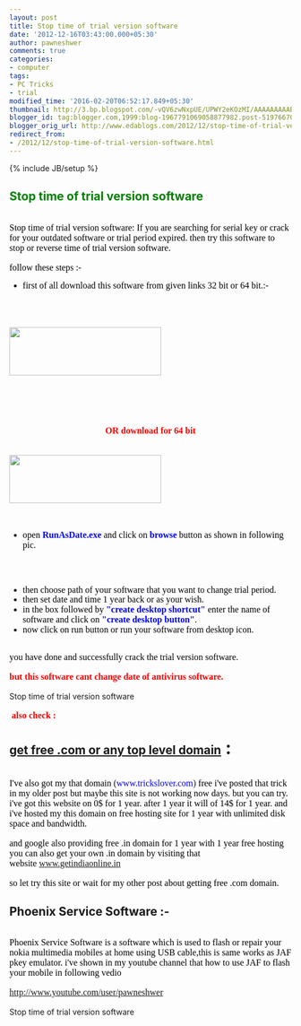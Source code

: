 ```yaml
---
layout: post
title: Stop time of trial version software
date: '2012-12-16T03:43:00.000+05:30'
author: pawneshwer
comments: true
categories:
- computer
tags:
- PC Tricks
- trial
modified_time: '2016-02-20T06:52:17.849+05:30'
thumbnail: http://3.bp.blogspot.com/-vQV6zwNxpUE/UPWY2eKOzMI/AAAAAAAAAB8/6yZA33zOCcw/s72-c/download_button.jpg
blogger_id: tag:blogger.com,1999:blog-1967791069058877982.post-5197667022261352449
blogger_orig_url: http://www.edablogs.com/2012/12/stop-time-of-trial-version-software.html
redirect_from:
- /2012/12/stop-time-of-trial-version-software.html
---
```


{% include JB/setup %}

<div dir="ltr" style="text-align: left;" trbidi="on"><h2><span style="color: green;">Stop time of trial version software</span></h2><br /><span style="color: black; font-family: &quot;verdana&quot; , &quot;geneva&quot;; font-size: medium;">Stop time of trial version software: If you are searching for serial key or crack for your outdated software or trial period expired. then try this software to stop or reverse time of trial version software.</span><br /><br /><span style="color: black; font-family: &quot;verdana&quot; , &quot;geneva&quot;; font-size: medium;">follow these steps :-</span><br /><ul><li><span style="color: black; font-family: &quot;verdana&quot; , &quot;geneva&quot;; font-size: medium;">first of all download this software from given links 32 bit or 64 bit.:-</span></li></ul><br /><br /><br /><span style="font-family: &quot;verdana&quot; , &quot;geneva&quot;; font-size: medium;"><a href="http://adf.ly/Fzspu" target="_blank"><img alt="" class="aligncenter size-full wp-image-439" height="86" src="http://3.bp.blogspot.com/-vQV6zwNxpUE/UPWY2eKOzMI/AAAAAAAAAB8/6yZA33zOCcw/s1600/download_button.jpg" title="download file" width="271" /></a></span><br /><br /><br /><br /><br /><h3 style="text-align: center;"><span style="color: red; font-family: &quot;verdana&quot; , &quot;geneva&quot;; font-size: medium;">OR download for 64 bit</span></h3><br /><span style="font-family: &quot;verdana&quot; , &quot;geneva&quot;; font-size: medium;"><a href="http://adf.ly/Fzswu"><img alt="" class="aligncenter size-full wp-image-439" height="86" src="http://3.bp.blogspot.com/-vQV6zwNxpUE/UPWY2eKOzMI/AAAAAAAAAB8/6yZA33zOCcw/s1600/download_button.jpg" title="download file" width="271" /></a></span><br /><br /><br /><ul><li><span style="color: black; font-family: &quot;verdana&quot; , &quot;geneva&quot;; font-size: medium;">open <b><span style="color: blue;">RunAsDate.exe</span></b> and click on <b><span style="color: blue;">browse</span></b> button as shown in following pic.</span></li></ul><br /><span style="font-family: &quot;verdana&quot; , &quot;geneva&quot;; font-size: medium;"></span><br /><ul><li><span style="color: black; font-family: &quot;verdana&quot; , &quot;geneva&quot;; font-size: medium; line-height: 13px;">then choose path of your software that you want to change trial period.</span></li><li><span style="color: black; font-family: &quot;verdana&quot; , &quot;geneva&quot;; font-size: medium;">then set date and time 1 year back or as your wish.</span></li><li><span style="color: black; font-family: &quot;verdana&quot; , &quot;geneva&quot;; font-size: medium;">in the box followed by <b><span style="color: blue;">"create desktop shortcut"</span></b> enter the name of software and click on <b><span style="color: blue;">"create desktop button"</span></b>.</span></li><li><span style="color: black; font-family: &quot;verdana&quot; , &quot;geneva&quot;; font-size: medium;">now click on run button or run your software from desktop icon.</span></li></ul><br /><span style="color: black; font-family: &quot;verdana&quot; , &quot;geneva&quot;; font-size: medium;">you have done and successfully crack the trial version software.</span><br /><br /><b><span style="color: red; font-family: &quot;verdana&quot; , &quot;geneva&quot;; font-size: medium;">but this software cant change date of antivirus software.</span></b><br /><br />Stop time of trial version software<br /><br /><span style="color: red;"><b><span style="font-family: &quot;verdana&quot; , &quot;geneva&quot;; font-size: medium;">&nbsp;also check :</span></b></span><br /><h2><a href="http://www.trickslover.com/domain/get-free-com-or-any-top-level-domain/788/" target="_blank" title="Get free .com or any top level domain">get free .com or any top level domain</a><span style="font-size: 1.5em;">&nbsp;:</span></h2><br /><span style="font-family: &quot;verdana&quot; , &quot;geneva&quot;; font-size: medium;"><span style="color: black;">I've also got my that domain</span> (<span style="color: blue;">www.trickslover.com</span>) <span style="color: black;">free i've posted that trick in my older post but maybe this site is not working now days. but you can try. i've got this website on 0$ for 1 year. after 1 year it will of 14$ for 1 year. and i've hosted my this domain on free hosting site for 1 year with&nbsp;unlimited disk space and bandwidth.</span></span><br /><br /><span style="font-family: &quot;verdana&quot; , &quot;geneva&quot;; font-size: medium;"><span style="color: black;">and google also providing free .in domain for 1 year with 1 year free hosting you can also get your own .in domain by visiting that website</span>&nbsp;<a href="http://www.getindiaonline.in/" target="_blank">www.getindiaonline.in</a></span><br /><br /><span style="color: black; font-family: &quot;verdana&quot; , &quot;geneva&quot;; font-size: medium;">so let try this site or wait for my other post about getting free .com domain.</span><br /><h2>Phoenix Service Software :-</h2><br /><span style="color: black; font-family: &quot;verdana&quot; , &quot;geneva&quot;; font-size: medium;">Phoenix Service Software is a software which is used to flash or repair your nokia multimedia mobiles at home using USB cable,this is same works as JAF pkey emulator. i've shown in my youtube channel that how to use JAF to flash your mobile in following vedio</span><br /><br /><span style="font-family: &quot;verdana&quot; , &quot;geneva&quot;; font-size: medium;"><a href="http://www.youtube.com/user/pawneshwer">http://www.youtube.com/user/pawneshwer</a></span><br /><br />Stop time of trial version software</div>